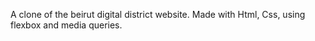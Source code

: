 A clone of the beirut digital district website.
Made with Html, Css, using flexbox and media queries.
